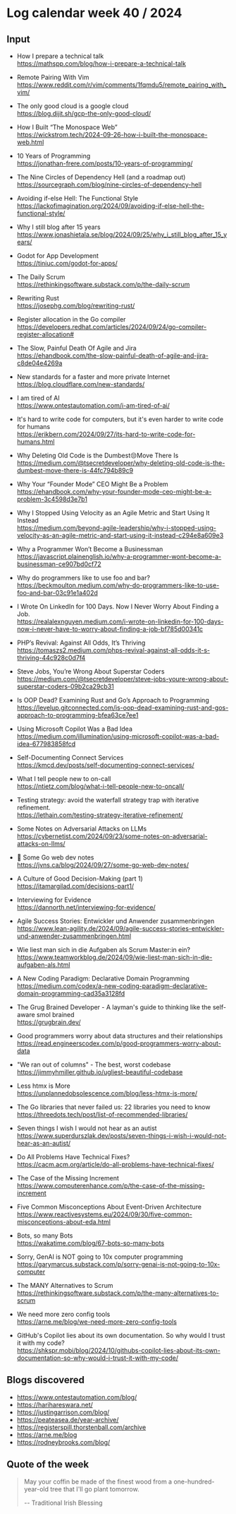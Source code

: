 # Log calendar week 40 / 2024


## Input

- How I prepare a technical talk  
https://mathspp.com/blog/how-i-prepare-a-technical-talk
- Remote Pairing With Vim  
https://www.reddit.com/r/vim/comments/1fqmdu5/remote_pairing_with_vim/
- The only good cloud is a google cloud  
https://blog.dijit.sh/gcp-the-only-good-cloud/

- How I Built “The Monospace Web”  
https://wickstrom.tech/2024-09-26-how-i-built-the-monospace-web.html
- 10 Years of Programming  
https://jonathan-frere.com/posts/10-years-of-programming/
- The Nine Circles of Dependency Hell (and a roadmap out)  
https://sourcegraph.com/blog/nine-circles-of-dependency-hell
- Avoiding if-else Hell: The Functional Style  
https://lackofimagination.org/2024/09/avoiding-if-else-hell-the-functional-style/
- Why I still blog after 15 years  
https://www.jonashietala.se/blog/2024/09/25/why_i_still_blog_after_15_years/
- Godot for App Development  
https://tiniuc.com/godot-for-apps/
- The Daily Scrum  
https://rethinkingsoftware.substack.com/p/the-daily-scrum
- Rewriting Rust  
https://josephg.com/blog/rewriting-rust/
- Register allocation in the Go compiler  
https://developers.redhat.com/articles/2024/09/24/go-compiler-register-allocation#

- The Slow, Painful Death Of Agile and Jira  
https://ehandbook.com/the-slow-painful-death-of-agile-and-jira-c8de04e4269a
- New standards for a faster and more private Internet  
https://blog.cloudflare.com/new-standards/
- I am tired of AI  
https://www.ontestautomation.com/i-am-tired-of-ai/

- It's hard to write code for computers, but it's even harder to write code for humans  
https://erikbern.com/2024/09/27/its-hard-to-write-code-for-humans.html
- Why Deleting Old Code is the Dumbest😒Move There Is  
https://medium.com/@tsecretdeveloper/why-deleting-old-code-is-the-dumbest-move-there-is-44fc794b89c9
- Why Your “Founder Mode” CEO Might Be a Problem  
https://ehandbook.com/why-your-founder-mode-ceo-might-be-a-problem-3c4598d3e7b1
- Why I Stopped Using Velocity as an Agile Metric and Start Using It Instead  
https://medium.com/beyond-agile-leadership/why-i-stopped-using-velocity-as-an-agile-metric-and-start-using-it-instead-c294e8a609e3
- Why a Programmer Won’t Become a Businessman  
https://javascript.plainenglish.io/why-a-programmer-wont-become-a-businessman-ce907bd0cf72
- Why do programmers like to use foo and bar?  
https://beckmoulton.medium.com/why-do-programmers-like-to-use-foo-and-bar-03c91e1a402d
- I Wrote On LinkedIn for 100 Days. Now I Never Worry About Finding a Job.  
https://realalexnguyen.medium.com/i-wrote-on-linkedin-for-100-days-now-i-never-have-to-worry-about-finding-a-job-bf785d00341c
- PHP’s Revival: Against All Odds, It’s Thriving  
https://tomaszs2.medium.com/phps-revival-against-all-odds-it-s-thriving-44c928c0d7f4
- Steve Jobs, You’re Wrong About Superstar Coders  
https://medium.com/@tsecretdeveloper/steve-jobs-youre-wrong-about-superstar-coders-09b2ca29cb31
- Is OOP Dead? Examining Rust and Go’s Approach to Programming  
https://levelup.gitconnected.com/is-oop-dead-examining-rust-and-gos-approach-to-programming-bfea63ce7ee1
- Using Microsoft Copilot Was a Bad Idea  
https://medium.com/illumination/using-microsoft-copilot-was-a-bad-idea-677983858fcd


- Self-Documenting Connect Services  
https://kmcd.dev/posts/self-documenting-connect-services/
- What I tell people new to on-call  
https://ntietz.com/blog/what-i-tell-people-new-to-oncall/

- Testing strategy: avoid the waterfall strategy trap with iterative refinement.  
https://lethain.com/testing-strategy-iterative-refinement/
- Some Notes on Adversarial Attacks on LLMs  
https://cybernetist.com/2024/09/23/some-notes-on-adversarial-attacks-on-llms/
- :memo: Some Go web dev notes  
https://jvns.ca/blog/2024/09/27/some-go-web-dev-notes/


- A Culture of Good Decision-Making (part 1)  
https://itamargilad.com/decisions-part1/
- Interviewing for Evidence  
https://dannorth.net/interviewing-for-evidence/
- Agile Success Stories: Entwickler und Anwender zusammenbringen  
https://www.lean-agility.de/2024/09/agile-success-stories-entwickler-und-anwender-zusammenbringen.html
- Wie liest man sich in die Aufgaben als Scrum Master:in ein?  
https://www.teamworkblog.de/2024/09/wie-liest-man-sich-in-die-aufgaben-als.html

- A New Coding Paradigm: Declarative Domain Programming  
https://medium.com/codex/a-new-coding-paradigm-declarative-domain-programming-cad35a3128fd
- The Grug Brained Developer - A layman's guide to thinking like the self-aware smol brained  
https://grugbrain.dev/

- Good programmers worry about data structures and their relationships  
https://read.engineerscodex.com/p/good-programmers-worry-about-data

- "We ran out of columns" - The best, worst codebase  
https://jimmyhmiller.github.io/ugliest-beautiful-codebase

- Less htmx is More  
https://unplannedobsolescence.com/blog/less-htmx-is-more/

- The Go libraries that never failed us: 22 libraries you need to know  
https://threedots.tech/post/list-of-recommended-libraries/

- Seven things I wish I would not hear as an autist  
https://www.superdurszlak.dev/posts/seven-things-i-wish-i-would-not-hear-as-an-autist/

- Do All Problems Have Technical Fixes?  
https://cacm.acm.org/article/do-all-problems-have-technical-fixes/

- The Case of the Missing Increment  
https://www.computerenhance.com/p/the-case-of-the-missing-increment
- Five Common Misconceptions About Event-Driven Architecture  
https://www.reactivesystems.eu/2024/09/30/five-common-misconceptions-about-eda.html
- Bots, so many Bots  
https://wakatime.com/blog/67-bots-so-many-bots
- Sorry, GenAI is NOT going to 10x computer programming  
https://garymarcus.substack.com/p/sorry-genai-is-not-going-to-10x-computer
- The MANY Alternatives to Scrum  
https://rethinkingsoftware.substack.com/p/the-many-alternatives-to-scrum
- We need more zero config tools  
https://arne.me/blog/we-need-more-zero-config-tools
- GitHub's Copilot lies about its own documentation. So why would I trust it with my code?  
https://shkspr.mobi/blog/2024/10/githubs-copilot-lies-about-its-own-documentation-so-why-would-i-trust-it-with-my-code/

## Blogs discovered
- https://www.ontestautomation.com/blog/
- https://harihareswara.net/
- https://justingarrison.com/blog/
- https://peateasea.de/year-archive/
- https://registerspill.thorstenball.com/archive
- https://arne.me/blog
- https://rodneybrooks.com/blog/

## Quote of the week

> May your coffin be made of the finest wood from a one-hundred-year-old tree that I'll go plant tomorrow.
>
> -- Traditional Irish Blessing
